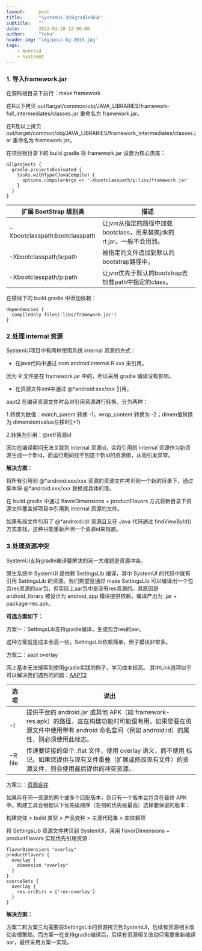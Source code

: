 ```yaml
---
layout:     post
title:      "SystemUI-支持gradle编译"
subtitle:   ""
date:       2022-03-20 12:00:00
author:     "Yaku"
header-img: "img/post-bg-2015.jpg"
tags:
    - Android
    - SystemUI
---
```




### 1. 导入framework.jar

在源码根目录下执行：make framework

在R以下拷贝 out/target/common/obj/JAVA_LIBRARIES/framework-full_intermediates/classes.jar 重命名为 framework.jar。

在R及以上拷贝 out/target/common/obj/JAVA_LIBRARIES/framework_intermediates/classes.jar 重命名为 framework.jar。

在项目根目录下的 build.gradle 将 framework.jar 设置为核心类库：

```
allprojects {
  gradle.projectsEvaluated {
    tasks.withType(JavaCompile) {
      options.compilerArgs << '-Xbootclasspath/p:libs/framework.jar'
    }
  }
}
```

| 扩展 BootStrap 级别类         | 描述                                                         |
| ----------------------------- | ------------------------------------------------------------ |
| -Xbootclasspath:bootclasspath | 让jvm从指定的路径中加载bootclass，用来替换jdk的rt.jar。一般不会用到。 |
| -Xbootclasspath/a:path        | 被指定的文件追加到默认的bootstrap路径中。                    |
| -Xbootclasspath/p:path        | 让jvm优先于默认的bootstrap去加载path中指定的class。          |

在模块下的 build.gradle 中添加依赖：

```
dependencies {
  compileOnly files('libs/framework.jar')
}
```



### 2.处理 internal 资源

SystemUI项目中有两种使用系统 internal 资源的方式：

- 在java代码中通过 com.android.internal.R.xxx 来引用。

因为 R 文件是在 framework.jar 中的，所以采用 gradle 编译没有影响。



- 在资源文件xml中通过 @*android:xxx/xxx 引用。

aapt2 在编译资源文件时会对引用资源进行转换，分为两种：

1.转换为数值：match_parent 转换 -1，wrap_content 转换为 -2；dimen值转换为 dimension(value左移8位+1)

2.转换为引用：@ref/资源id



因为在编译期间无法关联到 internal 资源id，会将引用的 internal 资源作为新资源生成一个新id，而运行期间找不到这个新id的资源值，从而引发异常。



**解决方案：**

将所有引用到 @*android:xxx/xxx 资源的资源文件拷贝到一个新的目录下，通过脚本将 @*android:xxx/xxx 替换成具体的值。

在 build.gradle 中通过 flavorDimensions + productFlavors 方式将新目录下资源文件覆盖掉项目中引用到 internal 资源的文件。

如果布局文件引用了 @*android:id/ 资源且又在 Java 代码通过 findViewById() 方式查找，这种只能重新声明一个资源id来规避。



### 3.处理资源冲突

SystemUI支持gradle编译要解决的另一大难题是资源冲突。

原生系统中 SystemUI 是依赖 SettingsLib 编译，其中 SystemUI 的代码中就有引用 SettingsLib 的资源。我们期望是通过 make SettingsLib 可以编译出一个包含res资源的aar包，但实际上aar包中是没有res资源的。其原因是 android_library 被设计为 android_app 模块提供依赖，编译产出为 .jar + package-res.apk。



**可选方案如下：**

方案一：SettingsLib支持gradle编译，生成包含res的aar。

这种方案就是成本会高一些，SettingsLib依赖简单，但子模块非常多。

方案二：aapt overlay

网上基本无法搜索到使用gradle实践的例子，学习成本较高。
其中Link选项似乎可以解决我们遇到的问题：[AAPT2](https://developer.android.com/studio/command-line/aapt2)

| 选项    | 说出                                                         |
| ------- | ------------------------------------------------------------ |
| -I      | 提供平台的 android.jar 或其他 APK（如 framework-res.apk）的路径，这在构建功能时可能很有用。如果您要在资源文件中使用带有 android 命名空间（例如 android:id）的属性，则必须使用此标志。 |
| -R file | 传递要链接的单个 .flat 文件，使用 overlay 语义，而不使用 <add-resource> 标记。如果您提供与现有文件重叠（扩展或修改现有文件）的资源文件，则会使用最后提供的冲突资源。 |

方案三：[资源合并](https://developer.android.com/studio/write/add-resources.html#resource_merging)

如果存在同一资源的两个或多个匹配版本，则只有一个版本会包含在最终 APK 中。构建工具会根据以下优先级顺序（左侧的优先级最高）选择要保留的版本：

构建变体 > build 类型 > 产品变种 > 主源代码集 > 库依赖项

将 SettingsLib 资源文件拷贝到 SystemUI，采用 flavorDimensions + productFlavors 实现优先引用资源：
```
flavorDimensions "overlay"
productFlavors {
  overlay {
    dimension "overlay"
  }
}
sourceSets {
  overlay {
    res.srcDirs = ['res-overlay']
  }
}
```



**解决方案：**

方案二和方案三均需要将SettingsLib的资源拷贝到SystemUI，后续有资源相关改动会很繁琐。而方案一在支持gradle编译后，后续有资源相关改动只需要重新编译aar，最终采用方案一实现。